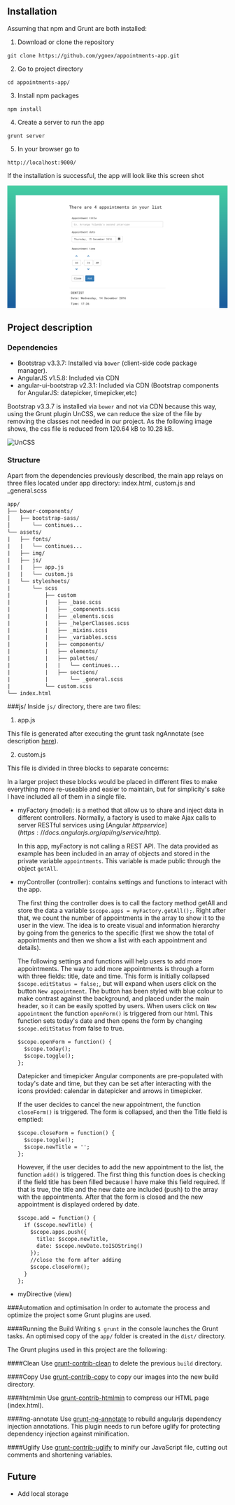 ## Installation

Assuming that npm and Grunt are both installed:

1. Download or clone the repository

  ```
  git clone https://github.com/ygoex/appointments-app.git
  ```
  
2. Go to project directory

  ```
  cd appointments-app/
  ```

3. Install npm packages

  ```
  npm install
  ```
4. Create a server to run the app

  ```
  grunt server
  ```
5. In your browser go to 

  ```
  http://localhost:9000/
  ```
 
If the installation is successful, the app will look like this screen shot

![UnCSS](https://raw.githubusercontent.com/ygoex/appointments-app/master/app/assets/img/Screenshot.png)

## Project description

### Dependencies 
* Bootstrap v3.3.7: Installed via `bower` (client-side code package manager).
* AngularJS v1.5.8: Included via CDN
* angular-ui-bootstrap v2.3.1: Included via CDN (Bootstrap components for AngularJS: datepicker, timepicker,etc)

Bootstrap v3.3.7 is installed via `bower` and not via CDN because this way, using the Grunt plugin UnCSS, we can reduce the size of the file by removing the classes not needed in our project. As the following image shows, the css file is reduced from 120.64 kB to 10.28 kB.

![UnCSS](https://raw.githubusercontent.com/ygoex/appointmentsapp/98b848c184b090965512f4399ee01f97f0ba9039/app/assets/img/UnCSS.png)

### Structure
Apart from the dependencies previously described, the main app relays on three files located under app directory: index.html, custom.js and _general.scss

```
app/
├── bower-components/
│   ├── bootstrap-sass/
│       └── continues...
└── assets/
|   ├── fonts/
|   |   └── continues...
|   ├── img/
|   ├── js/
|   |   ├── app.js
|   |   └── custom.js
|   └── stylesheets/
|       └── scss
|           ├── custom
|           |   ├── _base.scss
|           |   ├── _components.scss
|           |   ├── _elements.scss
|           |   ├── _helperClasses.scss
|           |   ├── _mixins.scss
|           |   ├── _variables.scss
|           |   ├── components/
|           |   ├── elements/
|           |   ├── palettes/
|           |   |   └── continues...
|           |   ├── sections/
|           |       └── _general.scss
|           └── custom.scss
└── index.html
```

###js/
Inside `js/` directory, there are two files:

1. app.js

  This file is generated after executing the grunt task ngAnnotate (see description [here](#ngAnnotate)).
  
2. custom.js

  This file is divided in three blocks to separate concerns:
  
  In a larger project these blocks would be placed in different files to make everything more re-useable and easier to maintain, but for simplicity's sake I have included all of them in a single file.
  
  * myFactory (model): is a method that allow us to share and inject data in different controllers. Normally, a factory is used to make Ajax calls to server RESTful services using [Angular $http service] (https://docs.angularjs.org/api/ng/service/$http).
    
    In this app, myFactory is not calling a REST API. The data provided as example has been included in an array of objects and stored in the private variable `appointments`. This variable is made public through the object `getAll`.
    
  * myController (controller): contains settings and functions to interact with the app. 
    
    The first thing the controller does is to call the factory method getAll and store the data a variable `$scope.apps = myFactory.getAll();`. Right after that, we count the number of appointments in the array to show it to the user in the view. The idea is to create visual and information hierarchy by going from the generics to the specific (first we show the total of appointments and then we show a list with each appointment and details).
    
    The following settings and functions will help users to add more appointments. The way to add more appointments is through a form with three fields: title, date and time. This form is initially collapsed `$scope.editStatus = false;`, but will expand when users click on the button `New appointment`. The button has been styled with blue colour to make contrast against the background, and placed under the main header, so it can be easily spotted by users. When users click on `New appointment` the function `openForm()` is triggered from our html. This function sets today's date and then opens the form by changing `$scope.editStatus` from false to true.
  
    ```
    $scope.openForm = function() {
      $scope.today();
      $scope.toggle();
    };
    ```
    Datepicker and timepicker Angular components are pre-populated with today's date and time, but they can be set after interacting with the icons provided: calendar in datepicker and arrows in timepicker.
  
    If the user decides to cancel the new appointment, the function `closeForm()` is triggered. The form is collapsed, and then the Title field is emptied: 
  
    ```
    $scope.closeForm = function() {
      $scope.toggle();
      $scope.newTitle = '';
    };
    ```
    However, if the user decides to add the new appointment to the list, the function `add()` is triggered. The first thing this function does is checking if the field title has been filled because I have make this field required. If that is true, the title and the new date are included (push) to the array with the appointments. After that the form is closed and the new appointment is displayed ordered by date.
    
    ```
    $scope.add = function() {
      if ($scope.newTitle) {
        $scope.apps.push({
          title: $scope.newTitle,
          date: $scope.newDate.toISOString()
        });
        //close the form after adding
        $scope.closeForm();
      }
    };
    ```
    
  * myDirective (view)

###Automation and optimisation
In order to automate the process and optimize the project some Grunt plugins are used. 

####Running the Build
Writing `$ grunt` in the console launches the Grunt tasks. An optimised copy of the `app/` folder is created in the `dist/` directory. 

The Grunt plugins used in this project are the following:

####Clean
Use [grunt-contrib-clean](https://github.com/gruntjs/grunt-contrib-clean) to delete the previous `build` directory.

####Copy
Use [grunt-contrib-copy](https://github.com/gruntjs/grunt-contrib-copy) to copy our images into the new build directory. 

####htmlmin
Use [grunt-contrib-htmlmin](https://github.com/gruntjs/grunt-contrib-htmlmin) to compress our HTML page (index.html). 

####<a name="ngAnnotate">ng-annotate</a>
Use [grunt-ng-annotate](https://github.com/mgol/grunt-ng-annotate) to rebuild angularjs dependency injection annotations. This plugin needs to run before uglify for protecting dependency injection against minification.

####Uglify
Use [grunt-contrib-uglify](https://github.com/gruntjs/grunt-contrib-uglify) to minify our JavaScript file, cutting out comments and shortening variables. 


## Future

* Add local storage
